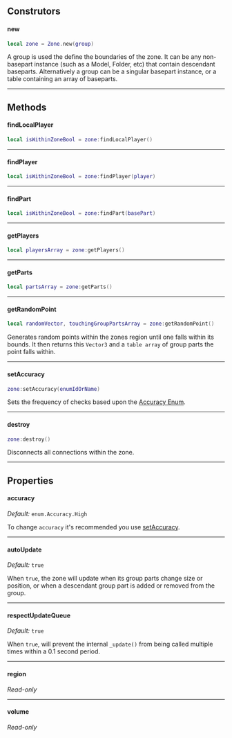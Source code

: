 [Accuracy Enum]: https://github.com/1ForeverHD/ZonePlus/blob/main/src/Zone/Enum/Accuracy.lua
[setAccuracy]: https://1foreverhd.github.io/ZonePlus/zone/#setaccuracy

## Construtors

#### new
```lua
local zone = Zone.new(group)
```
A group is used the define the boundaries of the zone. It can be any non-basepart instance (such as a Model, Folder, etc) that contain descendant baseparts. Alternatively a group can be a singular basepart instance, or a table containing an array of baseparts. 

----



## Methods

#### findLocalPlayer
```lua
local isWithinZoneBool = zone:findLocalPlayer()
```

----
#### findPlayer
```lua
local isWithinZoneBool = zone:findPlayer(player)
```

----
#### findPart
```lua
local isWithinZoneBool = zone:findPart(basePart)
```

----
#### getPlayers
```lua
local playersArray = zone:getPlayers()
```

----
#### getParts
```lua
local partsArray = zone:getParts()
```

----
#### getRandomPoint
```lua
local randomVector, touchingGroupPartsArray = zone:getRandomPoint()
```
Generates random points within the zones region until one falls within its bounds. It then returns this ``Vector3`` and a ``table array`` of group parts the point falls within.

----
#### setAccuracy
```lua
zone:setAccuracy(enumIdOrName)
```
Sets the frequency of checks based upon the [Accuracy Enum].

----
#### destroy
```lua
zone:destroy()
```
Disconnects all connections within the zone.

----



## Properties
#### accuracy
*Default:* ``enum.Accuracy.High``

To change ``accuracy`` it's recommended you use [setAccuracy].

----
#### autoUpdate
*Default:* ``true``

When ``true``, the zone will update when its group parts change size or position, or when a descendant group part is added or removed from the group.

----
#### respectUpdateQueue
*Default:* ``true``

When ``true``, will prevent the internal ``_update()`` from being called multiple times within a 0.1 second period.

----
#### region
*Read-only*

----
#### volume
*Read-only*

